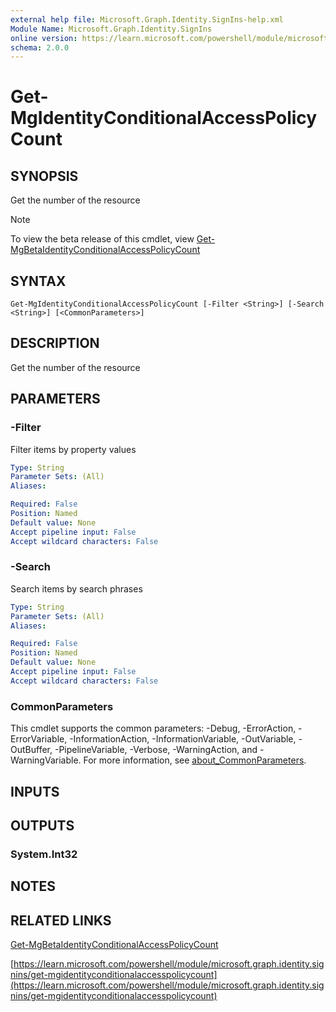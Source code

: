 ```yaml
---
external help file: Microsoft.Graph.Identity.SignIns-help.xml
Module Name: Microsoft.Graph.Identity.SignIns
online version: https://learn.microsoft.com/powershell/module/microsoft.graph.identity.signins/get-mgidentityconditionalaccesspolicycount
schema: 2.0.0
---
```


# Get-MgIdentityConditionalAccessPolicyCount

## SYNOPSIS
Get the number of the resource

> [!NOTE]
> To view the beta release of this cmdlet, view [Get-MgBetaIdentityConditionalAccessPolicyCount](/powershell/module/Microsoft.Graph.Beta.Identity.SignIns/Get-MgBetaIdentityConditionalAccessPolicyCount?view=graph-powershell-beta)

## SYNTAX

```
Get-MgIdentityConditionalAccessPolicyCount [-Filter <String>] [-Search <String>] [<CommonParameters>]
```

## DESCRIPTION
Get the number of the resource

## PARAMETERS

### -Filter
Filter items by property values

```yaml
Type: String
Parameter Sets: (All)
Aliases:

Required: False
Position: Named
Default value: None
Accept pipeline input: False
Accept wildcard characters: False
```

### -Search
Search items by search phrases

```yaml
Type: String
Parameter Sets: (All)
Aliases:

Required: False
Position: Named
Default value: None
Accept pipeline input: False
Accept wildcard characters: False
```

### CommonParameters
This cmdlet supports the common parameters: -Debug, -ErrorAction, -ErrorVariable, -InformationAction, -InformationVariable, -OutVariable, -OutBuffer, -PipelineVariable, -Verbose, -WarningAction, and -WarningVariable. For more information, see [about_CommonParameters](http://go.microsoft.com/fwlink/?LinkID=113216).

## INPUTS

## OUTPUTS

### System.Int32
## NOTES

## RELATED LINKS
[Get-MgBetaIdentityConditionalAccessPolicyCount](/powershell/module/Microsoft.Graph.Beta.Identity.SignIns/Get-MgBetaIdentityConditionalAccessPolicyCount?view=graph-powershell-beta)

[https://learn.microsoft.com/powershell/module/microsoft.graph.identity.signins/get-mgidentityconditionalaccesspolicycount](https://learn.microsoft.com/powershell/module/microsoft.graph.identity.signins/get-mgidentityconditionalaccesspolicycount)




